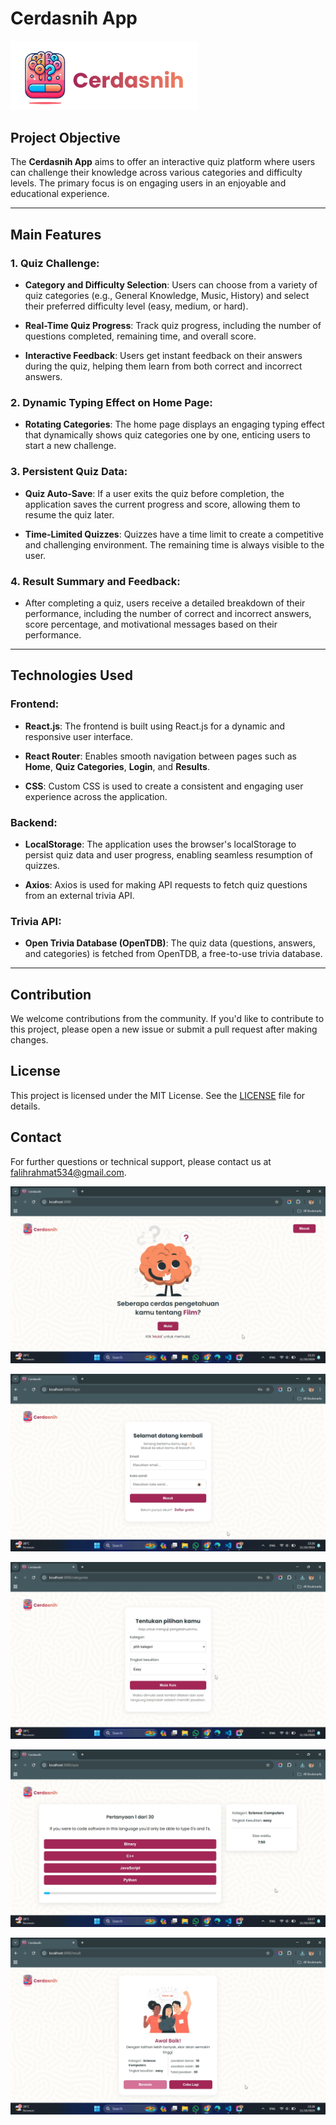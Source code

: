 # Cerdasnih App

<img src="public/logo-cerdasnih.png" alt="Cerdasnih Logo" width="300"/>

## Project Objective
The **Cerdasnih App** aims to offer an interactive quiz platform where users can challenge their knowledge across various categories and difficulty levels. The primary focus is on engaging users in an enjoyable and educational experience.

---

## Main Features

### 1. Quiz Challenge:
- **Category and Difficulty Selection**:
  Users can choose from a variety of quiz categories (e.g., General Knowledge, Music, History) and select their preferred difficulty level (easy, medium, or hard).

- **Real-Time Quiz Progress**: 
  Track quiz progress, including the number of questions completed, remaining time, and overall score.

- **Interactive Feedback**: 
  Users get instant feedback on their answers during the quiz, helping them learn from both correct and incorrect answers.

### 2. Dynamic Typing Effect on Home Page:
- **Rotating Categories**: 
  The home page displays an engaging typing effect that dynamically shows quiz categories one by one, enticing users to start a new challenge.

### 3. Persistent Quiz Data:
- **Quiz Auto-Save**:
  If a user exits the quiz before completion, the application saves the current progress and score, allowing them to resume the quiz later.

- **Time-Limited Quizzes**: 
  Quizzes have a time limit to create a competitive and challenging environment. The remaining time is always visible to the user.

### 4. Result Summary and Feedback:
- After completing a quiz, users receive a detailed breakdown of their performance, including the number of correct and incorrect answers, score percentage, and motivational messages based on their performance.

---

## Technologies Used

### Frontend:
- **React.js**: 
  The frontend is built using React.js for a dynamic and responsive user interface.

- **React Router**: 
  Enables smooth navigation between pages such as **Home**, **Quiz Categories**, **Login**, and **Results**.

- **CSS**: 
  Custom CSS is used to create a consistent and engaging user experience across the application.

### Backend:
- **LocalStorage**: 
  The application uses the browser's localStorage to persist quiz data and user progress, enabling seamless resumption of quizzes.

- **Axios**: 
  Axios is used for making API requests to fetch quiz questions from an external trivia API.

### Trivia API:
- **Open Trivia Database (OpenTDB)**: 
  The quiz data (questions, answers, and categories) is fetched from OpenTDB, a free-to-use trivia database.

---

## Contribution

We welcome contributions from the community. If you'd like to contribute to this project, please open a new issue or submit a pull request after making changes.

## License

This project is licensed under the MIT License. See the [LICENSE](./LICENSE) file for details.

## Contact

For further questions or technical support, please contact us at [falihrahmat534@gmail.com](mailto:falihrahmat534@gmail.com).

![Beranda Screenshot](public/screenshoot-homepage.png)

![Login Screenshot](public/screenshoot-login.png)

![Pilihan Kategori Screenshot](public/screenshoot-categoryselection.png)

![Kuis Screenshot](public/screenshoot-quiz.png)

![Hasil Kuis Screenshot](public/screenshoot-result.png)